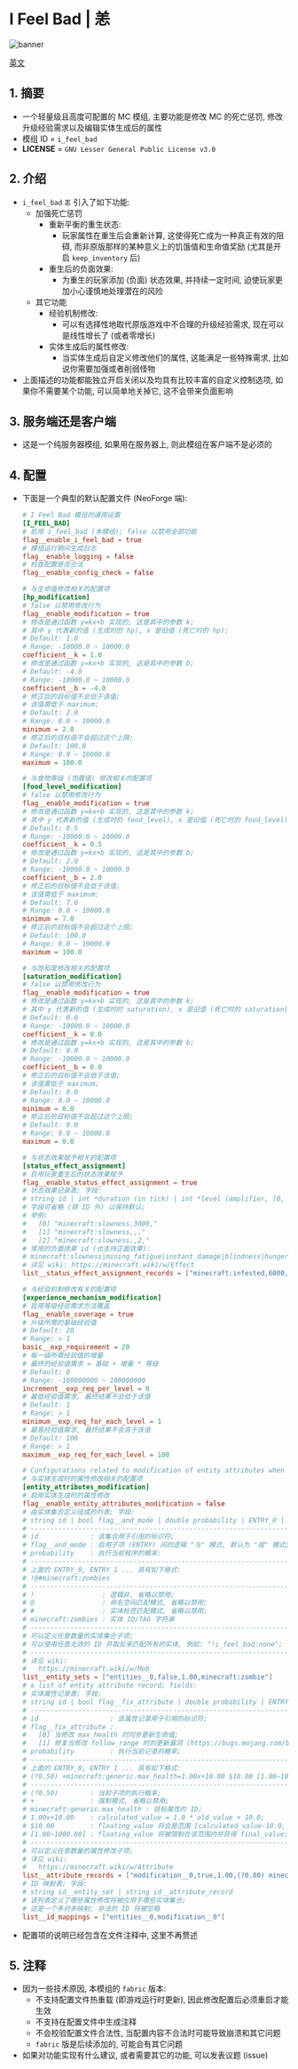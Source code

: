 
# I Feel Bad | 恙

![banner](../common/src/main/resources/assets/i_feel_bad/logo__ifb__wide.png)

[英文](../README.md)

## 1. 摘要

- 一个轻量级且高度可配置的 MC 模组, 主要功能是修改 MC 的死亡惩罚, 修改升级经验需求以及编辑实体生成后的属性
- 模组 ID = `i_feel_bad`
- **LICENSE** = `GNU Lesser General Public License v3.0`

## 2. 介绍

- `i_feel_bad` `恙` 引入了如下功能:
  - 加强死亡惩罚
    - 重新平衡的重生状态:
      - 玩家属性在重生后会重新计算, 这使得死亡成为一种真正有效的阻碍, 而非原版那样的某种意义上的饥饿值和生命值奖励 (尤其是开启 `keep_inventory` 后)
    - 重生后的负面效果:
      - 为重生的玩家添加 (负面) 状态效果, 并持续一定时间, 迫使玩家更加小心谨慎地处理潜在的风险
  - 其它功能
    - 经验机制修改:
      - 可以有选择性地取代原版游戏中不合理的升级经验需求, 现在可以是线性增长了 (或者零增长)
    - 实体生成后的属性修改:
      - 当实体生成后自定义修改他们的属性, 这能满足一些特殊需求, 比如说你需要加强或者削弱怪物
- 上面描述的功能都能独立开启关闭以及均具有比较丰富的自定义控制选项, 如果你不需要某个功能, 可以简单地关掉它, 这不会带来负面影响

## 3. 服务端还是客户端

- 这是一个纯服务器模组, 如果用在服务器上, 则此模组在客户端不是必须的

## 4. 配置

- 下面是一个典型的默认配置文件 (NeoForge 端):

  ```toml
  # I Feel Bad 模组的通用设置
  [I_FEEL_BAD]
  # 启用 i_feel_bad (本模组); false 以禁用全部功能
  flag__enable_i_feel_bad = true
  # 模组运行期间生成日志
  flag__enable_logging = false
  # 检查配置是否合法
  flag__enable_config_check = false

  # 与生命值修改相关的配置项
  [hp_modification]
  # false 以禁用修改行为
  flag__enable_modification = true
  # 修改是通过函数 y=kx+b 实现的, 这是其中的参数 k;
  # 其中 y 代表新的值 (生成时的 hp), x 是旧值 (死亡时的 hp);
  # Default: 1.0
  # Range: -10000.0 ~ 10000.0
  coefficient__k = 1.0
  # 修改是通过函数 y=kx+b 实现的, 这是其中的参数 b;
  # Default: -4.0
  # Range: -10000.0 ~ 10000.0
  coefficient__b = -4.0
  # 修正后的目标值不会低于该值;
  # 该值需低于 maximum;
  # Default: 2.0
  # Range: 0.0 ~ 10000.0
  minimum = 2.0
  # 修正后的目标值不会超过这个上限;
  # Default: 100.0
  # Range: 0.0 ~ 10000.0
  maximum = 100.0

  # 与食物等级 (饱腹值) 修改相关的配置项
  [food_level_modification]
  # false 以禁用修改行为
  flag__enable_modification = true
  # 修改是通过函数 y=kx+b 实现的, 这是其中的参数 k;
  # 其中 y 代表新的值 (生成时的 food_level), x 是旧值 (死亡时的 food_level);
  # Default: 0.5
  # Range: -10000.0 ~ 10000.0
  coefficient__k = 0.5
  # 修改是通过函数 y=kx+b 实现的, 这是其中的参数 b;
  # Default: 2.0
  # Range: -10000.0 ~ 10000.0
  coefficient__b = 2.0
  # 修正后的目标值不会低于该值;
  # 该值需低于 maximum;
  # Default: 7.0
  # Range: 0.0 ~ 10000.0
  minimum = 7.0
  # 修正后的目标值不会超过这个上限;
  # Default: 100.0
  # Range: 0.0 ~ 10000.0
  maximum = 100.0

  # 与饱和度修改相关的配置项
  [saturation_modification]
  # false 以禁用修改行为
  flag__enable_modification = true
  # 修改是通过函数 y=kx+b 实现的, 这是其中的参数 k;
  # 其中 y 代表新的值 (生成时的 saturation), x 是旧值 (死亡时的 saturation);
  # Default: 0.0
  # Range: -10000.0 ~ 10000.0
  coefficient__k = 0.0
  # 修改是通过函数 y=kx+b 实现的, 这是其中的参数 b;
  # Default: 0.0
  # Range: -10000.0 ~ 10000.0
  coefficient__b = 0.0
  # 修正后的目标值不会低于该值;
  # 该值需低于 maximum;
  # Default: 0.0
  # Range: 0.0 ~ 10000.0
  minimum = 0.0
  # 修正后的目标值不会超过这个上限;
  # Default: 0.0
  # Range: 0.0 ~ 10000.0
  maximum = 0.0

  # 与状态效果赋予相关的配置项
  [status_effect_assignment]
  # 启用玩家重生后的状态效果赋予
  flag__enable_status_effect_assignment = true
  # 状态效果记录表; 字段:
  # string id | int *duration (in tick) | int *level (amplifier, [0, 255)) | bool *ambient | bool *visible | bool *show_icon
  # 字段可省略 (除 ID 外) 以保持默认;
  # 举例:
  #   [0] "minecraft:slowness,3000,"
  #   [1] "minecraft:slowness,,,"
  #   [2] "minecraft:slowness,,2,"
  # 常用的负面效果 id (也支持正面效果):
  # minecraft:slowness|mining_fatigue|instant_damage|blindness|hunger|weakness|darkness|...
  # 详见 wiki: https://minecraft.wiki/w/Effect
  list__status_effect_assignment_records = ["minecraft:infested,6000,0,false,true,true", "minecraft:mining_fatigue,3600,0,false,true,true", "minecraft:slowness,600,0,false,true,true", "minecraft:weakness,500,0,false,true,true", "minecraft:darkness,400,0,false,true,true"]

  # 与经验机制修改有关的配置项
  [experience_mechanism_modification]
  # 启用等级经验需求方法覆盖
  flag__enable_coverage = true
  # 升级所需的基础经验值
  # Default: 20
  # Range: > 1
  basic__exp_requirement = 20
  # 每一级所需经验值的增量
  # 最终的经验值需求 = 基础 + 增量 * 等级
  # Default: 0
  # Range: -100000000 ~ 100000000
  increment__exp_req_per_level = 0
  # 最低经验值需求, 最终结果不会低于该值
  # Default: 1
  # Range: > 1
  minimum__exp_req_for_each_level = 1
  # 最高经验值需求, 最终结果不会高于该值
  # Default: 100
  # Range: > 1
  maximum__exp_req_for_each_level = 100

  # Configurations related to modification of entity attributes when spawning
  # 与实体生成时的属性修改相关的配置项
  [entity_attributes_modification]
  # 启用实体生成时的属性修改
  flag__enable_entity_attributes_modification = false
  # 由实体集合定义组成的列表; 字段:
  # string id | bool flag__and_mode | double probability | ENTRY_0 | ENTRY_1 | ...
  # ----------------------------------------------------------------------
  # id             : 该集合用于引用的标识符;
  # flag__and_mode : 启用子项 (ENTRY) 间的逻辑 "与" 模式, 默认为 "或" 模式;
  # probability    : 执行当前程序的概率;
  # ----------------------------------------------------------------------
  # 上面的 ENTRY_0, ENTRY_1 ... 具有如下格式:
  # !@#minecraft:zombies
  # ----------------------------------------------------------------------
  # !                 : 逻辑非, 省略以禁用;
  # @                 : 命名空间匹配模式, 省略以禁用;
  # #                 : 实体标签匹配模式, 省略以禁用;
  # minecraft:zombies : 实体 ID/TAG 字符串
  # ----------------------------------------------------------------------
  # 可以定义任意数量的实体集合子项;
  # 可以使用任意无效的 ID 并取反来匹配所有的实体, 例如: "!i_feel_bad:none";
  # ----------------------------------------------------------------------
  # 详见 wiki:
  #   https://minecraft.wiki/w/Mob
  list__entity_sets = ["entities__0,false,1.00,minecraft:zombie"]
  # a list of entity attribute record; fields:
  # 实体属性记录表; 字段:
  # string id | bool flag__fix_attribute | double probability | ENTRY_0 | ENTRY_1 | ...
  # ----------------------------------------------------------------------
  # id                  : 该属性记录用于引用的标识符;
  # flag__fix_attribute :
  #   [0] 当修改 max_health 时同步更新生命值;
  #   [1] 修复当修改 follow_range 时的更新漏洞 (https://bugs.mojang.com/browse/MC-145656);
  # probability         : 执行当前记录的概率;
  # ----------------------------------------------------------------------
  # 上面的 ENTRY_0, ENTRY_1 ... 具有如下格式:
  # (?0.50) +minecraft:generic.max_health=1.00x+10.00 $10.00 [1.00~1000.00]
  # ----------------------------------------------------------------------
  # (?0.50)        : 当前子项的执行概率;
  # +              : 强制模式, 省略以禁用;
  # minecraft:generic.max_health : 目标属性的 ID;
  # 1.00x+10.00    : calculated_value = 1.0 * old_value + 10.0;
  # $10.00         : floating_value 将会是范围 [calculated_value-10.0, calculated_value+10.0] 内的随机值;
  # [1.00~1000.00] : floating_value 将被限制在该范围内并获得 final_value;
  # ----------------------------------------------------------------------
  # 可以定义任意数量的属性修改子项;
  # 详见 wiki:
  #   https://minecraft.wiki/w/Attribute
  list__attribute_records = ["modification__0,true,1.00,(?0.80) minecraft:generic.max_health=1.00x+10.00 $10.00 [1.00~1000.00],(?0.80) minecraft:generic.armor=1.00x+10.00 $10.00 [1.00~1000.00]"]
  # ID 映射表; 字段:
  # string id__entity_set | string id__attribute_record
  # 该列表定义了哪些属性修改将被应用于哪些实体集合;
  # 这是一个多对多映射; 非法的 ID 将被忽略
  list__id_mappings = ["entities__0,modification__0"]

  ```

- 配置项的说明已经包含在文件注释中, 这里不再赘述

## 5. 注释

- 因为一些技术原因, 本模组的 `fabric` 版本:
  - 不支持配置文件热重载 (即游戏运行时更新), 因此修改配置后必须重启才能生效
  - 不支持在配置文件中生成注释
  - 不会校验配置文件合法性, 当配置内容不合法时可能导致崩溃和其它问题
  - `fabric` 版是后续添加的, 可能会有其它问题
- 如果对功能实现有什么建议, 或者需要其它的功能, 可以发表议题 (issue)

